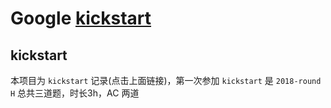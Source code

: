 # Google [kickstart](https://code.google.com/codejam/kickstart/)

## kickstart
本项目为 `kickstart` 记录(点击上面链接)，第一次参加 `kickstart` 是 `2018-round H` 总共三道题，时长3h，AC 两道



